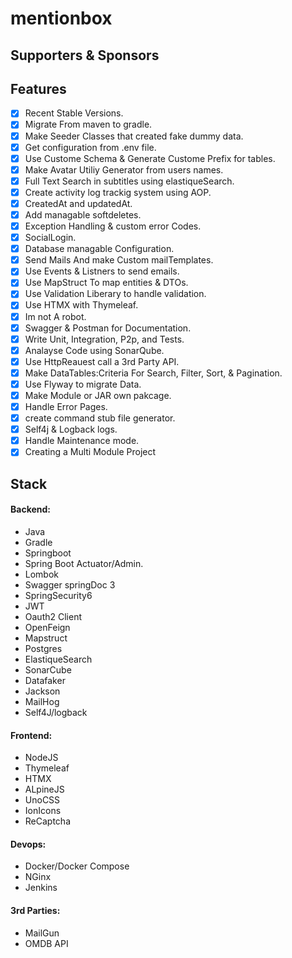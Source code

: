 # mentionbox


## Supporters & Sponsors

## Features
-[x] Recent Stable Versions.
-[x] Migrate From maven to gradle.
-[x] Make Seeder Classes that created fake dummy data.
-[x] Get configuration from .env file.
-[x] Use Custome Schema & Generate Custome Prefix for tables.
-[x] Make Avatar Utiliy Generator from users names.
-[x] Full Text Search in subtitles using elastiqueSearch.
-[x] Create activity log trackig system using AOP.
-[x] CreatedAt and updatedAt.
-[x] Add managable softdeletes.
-[x] Exception Handling & custom error Codes.
-[x] SocialLogin.
-[x] Database managable Configuration.
-[x] Send Mails And make Custom mailTemplates.
-[x] Use Events & Listners to send emails. 
-[x] Use MapStruct To map entities & DTOs.
-[x] Use Validation Liberary to handle validation.
-[x] Use HTMX with Thymeleaf.
-[x] Im not A robot.
-[x] Swagger & Postman for Documentation.
-[x] Write Unit, Integration, P2p, and Tests.
-[x] Analayse Code using SonarQube.
-[x] Use HttpReauest call a 3rd Party API.
-[x] Make DataTables:Criteria For Search, Filter, Sort, & Pagination.
-[x] Use Flyway to migrate Data.
-[x] Make Module or JAR own pakcage.
-[x] Handle Error Pages.
-[x] create command stub file generator.
-[x] Self4j & Logback logs.
-[x] Handle Maintenance mode.
-[x] Creating a Multi Module Project

## Stack
#### Backend:
- Java
- Gradle
- Springboot
- Spring Boot Actuator/Admin.
- Lombok
- Swagger springDoc 3
- SpringSecurity6
- JWT
- Oauth2 Client
- OpenFeign
- Mapstruct
- Postgres
- ElastiqueSearch
- SonarCube
- Datafaker
- Jackson
- MailHog
- Self4J/logback
#### Frontend:
- NodeJS
- Thymeleaf
- HTMX
- ALpineJS
- UnoCSS
- IonIcons
- ReCaptcha
#### Devops:
- Docker/Docker Compose
- NGinx
- Jenkins
#### 3rd Parties:
- MailGun
- OMDB API
